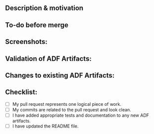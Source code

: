 <!---
Provide a short summary in the Title above. Examples of good PR titles:
* "Feature: add so-and-so ADF Artifacts"
* "Fix: deduplicate such-and-such"
* "Update: ADF Artifacts version x.xx.x"
-->

## Description & motivation
<!---
Describe your changes, and why you're making them. Is this linked to an open
issue, a Jira card or Github Issue, or another pull request? Link it here.
-->

## To-do before merge
<!---
(Optional -- remove this section if not needed)
Include any notes about things that need to happen before this PR is merged, e.g.:
- [ ] Change the base branch
- [ ] Update ADF Artifacts triggers
- [ ] Ensure PR #xx is merged
-->

## Screenshots:
<!---
Include a screenshot of the relevant section of the updated ADF Artifacts.
-->

## Validation of ADF Artifacts:
<!---
Include any output that confirms that the ADF Artifacts do what is expected. This might
be a link to an in-development work, or a query that
compares an existing ADF Artifacts results with a new one.
-->

## Changes to existing ADF Artifacts:
<!---
Include this section if you are changing any existing models. Link any related
pull requests, or instructions for merge (e.g. whether old
models should be dropped after merge, or whether a full-refresh run is required)
-->

## Checklist:
<!---
This checklist is mostly useful as a reminder of small things that can easily be
forgotten – it is meant as a helpful tool rather than hoops to jump through.
Put an `x` in all the items that apply, make notes next to any that haven't been
addressed, and remove any items that are not relevant to this PR.
-->
- [ ] My pull request represents one logical piece of work.
- [ ] My commits are related to the pull request and look clean.
- [ ] I have added appropriate tests and documentation to any new ADF artifacts.
- [ ] I have updated the README file.

